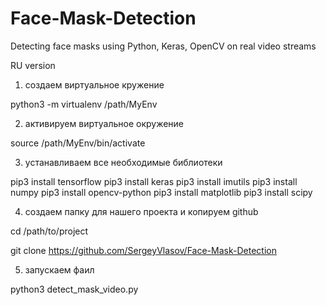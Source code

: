# Face-Mask-Detection
Detecting face masks using Python, Keras, OpenCV on real video streams

RU version

1) создаем виртуальное кружение

python3 -m virtualenv /path/MyEnv

2) активируем виртуальное окружение

source /path/MyEnv/bin/activate


3) устанавливаем все необходимые библиотеки

pip3 install tensorflow
pip3 install keras
pip3 install imutils
pip3 install numpy
pip3 install opencv-python
pip3 install matplotlib
pip3 install scipy


4) создаем папку для нашего проекта и копируем github 

cd /path/to/project

git clone https://github.com/SergeyVlasov/Face-Mask-Detection


5) запускаем фаил

python3 detect_mask_video.py



